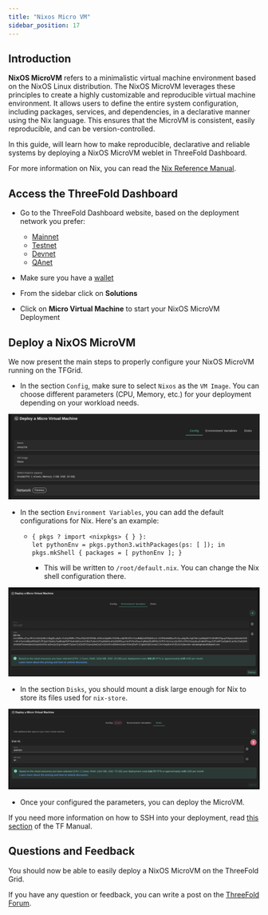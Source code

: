 ```yaml
---
title: "Nixos Micro VM"
sidebar_position: 17
---
```




## Introduction

__NixOS MicroVM__ refers to a minimalistic virtual machine environment based on the NixOS Linux distribution.
The NixOS MicroVM leverages these principles to create a highly customizable and reproducible virtual machine environment. It allows users to define the entire system configuration, including packages, services, and dependencies, in a declarative manner using the Nix language. This ensures that the MicroVM is consistent, easily reproducible, and can be version-controlled.

In this guide, will learn how to make reproducible, declarative and reliable systems by deploying a NixOS MicroVM weblet in ThreeFold Dashboard.

For more information on Nix, you can read the [Nix Reference Manual](https://nix.dev/).

## Access the ThreeFold Dashboard

* Go to the ThreeFold Dashboard website, based on the deployment network you prefer:
  * [Mainnet](https://dashboard.grid.tf)
  * [Testnet](https://dashboard.test.grid.tf)
  * [Devnet](https://dashboard.dev.grid.tf)
  * [QAnet](https://dashboard.qa.grid.tf)

* Make sure you have a [wallet](../../wallet_connector)
* From the sidebar click on **Solutions**
* Click on **Micro Virtual Machine** to start your NixOS MicroVM Deployment



## Deploy a NixOS MicroVM

We now present the main steps to properly configure your NixOS MicroVM running on the TFGrid.

* In the section `Config`, make sure to select `Nixos` as the `VM Image`. You can choose different parameters (CPU, Memory, etc.) for your deployment depending on your workload needs. 

![](./img/nxios-micro1.png)

* In the section `Environment Variables`, you can add the default configurations for Nix. Here's an example:
  * ```
    { pkgs ? import <nixpkgs> { } }:
    let pythonEnv = pkgs.python3.withPackages(ps: [ ]); in pkgs.mkShell { packages = [ pythonEnv ]; }
    ```
    * This will be written to `/root/default.nix`. You can change the Nix shell configuration there.

![](./img/nixos-micro2.png)

* In the section `Disks`, you should mount a disk large enough for Nix to store its files used for `nix-store`.
  
![](./img/nixos-micro3.png)

* Once your configured the parameters, you can deploy the MicroVM.

If you need more information on how to SSH into your deployment, read [this section](../../../system_administrators/tfgrid3_getstarted/tfgrid3_getstarted) of the TF Manual.



## Questions and Feedback

You should now be able to easily deploy a NixOS MicroVM on the ThreeFold Grid.

If you have any question or feedback, you can write a post on the [ThreeFold Forum](http://forum.threefold.io/).
